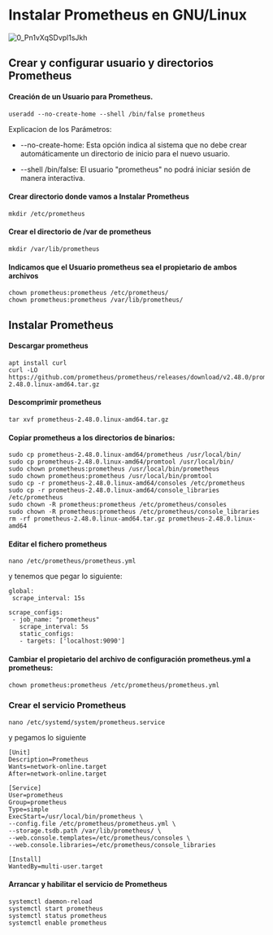# Instalar Prometheus en GNU/Linux


![0_Pn1vXqSDvpl1sJkh](https://github.com/Scosrom/monitorizacion/assets/114906778/e9d72303-e764-43e7-a77e-1010e7980faa)



## Crear y configurar usuario y directorios Prometheus

#### Creación de un Usuario para Prometheus.

```
useradd --no-create-home --shell /bin/false prometheus
```

Explicacion de los Parámetros: 

* --no-create-home: Esta opción indica al sistema que no debe crear automáticamente un directorio de inicio para el nuevo usuario.

* --shell /bin/false: El usuario "prometheus" no podrá iniciar sesión de manera interactiva.

#### Crear directorio donde vamos a Instalar Prometheus

```
mkdir /etc/prometheus
```
#### Crear el directorio de /var de prometheus

```
mkdir /var/lib/prometheus
```

#### Indicamos que el Usuario prometheus sea el propietario de ambos archivos

```
chown prometheus:prometheus /etc/prometheus/
chown prometheus:prometheus /var/lib/prometheus/
```

## Instalar Prometheus

#### Descargar prometheus

```
apt install curl
curl -LO https://github.com/prometheus/prometheus/releases/download/v2.48.0/prometheus-2.48.0.linux-amd64.tar.gz
```

#### Descomprimir prometheus

```
tar xvf prometheus-2.48.0.linux-amd64.tar.gz
```

#### Copiar prometheus a los directorios de binarios:

```
sudo cp prometheus-2.48.0.linux-amd64/prometheus /usr/local/bin/
sudo cp prometheus-2.48.0.linux-amd64/promtool /usr/local/bin/
sudo chown prometheus:prometheus /usr/local/bin/prometheus
sudo chown prometheus:prometheus /usr/local/bin/promtool
sudo cp -r prometheus-2.48.0.linux-amd64/consoles /etc/prometheus
sudo cp -r prometheus-2.48.0.linux-amd64/console_libraries /etc/prometheus
sudo chown -R prometheus:prometheus /etc/prometheus/consoles
sudo chown -R prometheus:prometheus /etc/prometheus/console_libraries
rm -rf prometheus-2.48.0.linux-amd64.tar.gz prometheus-2.48.0.linux-amd64
```

#### Editar el fichero prometheus

```
nano /etc/prometheus/prometheus.yml
```
y tenemos que pegar lo siguiente:

```
global:
 scrape_interval: 15s

scrape_configs:
 - job_name: "prometheus"
   scrape_interval: 5s
   static_configs:
   - targets: ['localhost:9090']
```

#### Cambiar el propietario del archivo de configuración prometheus.yml a prometheus:

```
chown prometheus:prometheus /etc/prometheus/prometheus.yml
```

### Crear el servicio Prometheus

```
nano /etc/systemd/system/prometheus.service
```
y pegamos lo siguiente

```
[Unit]
Description=Prometheus
Wants=network-online.target
After=network-online.target

[Service]
User=prometheus
Group=prometheus
Type=simple
ExecStart=/usr/local/bin/prometheus \
--config.file /etc/prometheus/prometheus.yml \
--storage.tsdb.path /var/lib/prometheus/ \
--web.console.templates=/etc/prometheus/consoles \
--web.console.libraries=/etc/prometheus/console_libraries

[Install]
WantedBy=multi-user.target
```

#### Arrancar y habilitar el servicio de Prometheus

```
systemctl daemon-reload
systemctl start prometheus
systemctl status prometheus
systemctl enable prometheus
````

